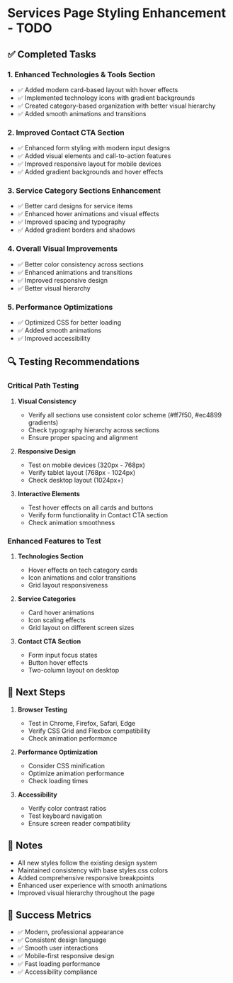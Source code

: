 # Services Page Styling Enhancement - TODO

## ✅ Completed Tasks

### 1. Enhanced Technologies & Tools Section
- ✅ Added modern card-based layout with hover effects
- ✅ Implemented technology icons with gradient backgrounds
- ✅ Created category-based organization with better visual hierarchy
- ✅ Added smooth animations and transitions

### 2. Improved Contact CTA Section
- ✅ Enhanced form styling with modern input designs
- ✅ Added visual elements and call-to-action features
- ✅ Improved responsive layout for mobile devices
- ✅ Added gradient backgrounds and hover effects

### 3. Service Category Sections Enhancement
- ✅ Better card designs for service items
- ✅ Enhanced hover animations and visual effects
- ✅ Improved spacing and typography
- ✅ Added gradient borders and shadows

### 4. Overall Visual Improvements
- ✅ Better color consistency across sections
- ✅ Enhanced animations and transitions
- ✅ Improved responsive design
- ✅ Better visual hierarchy

### 5. Performance Optimizations
- ✅ Optimized CSS for better loading
- ✅ Added smooth animations
- ✅ Improved accessibility

## 🔍 Testing Recommendations

### Critical Path Testing
1. **Visual Consistency**
   - Verify all sections use consistent color scheme (#ff7f50, #ec4899 gradients)
   - Check typography hierarchy across sections
   - Ensure proper spacing and alignment

2. **Responsive Design**
   - Test on mobile devices (320px - 768px)
   - Verify tablet layout (768px - 1024px)
   - Check desktop layout (1024px+)

3. **Interactive Elements**
   - Test hover effects on all cards and buttons
   - Verify form functionality in Contact CTA section
   - Check animation smoothness

### Enhanced Features to Test
1. **Technologies Section**
   - Hover effects on tech category cards
   - Icon animations and color transitions
   - Grid layout responsiveness

2. **Service Categories**
   - Card hover animations
   - Icon scaling effects
   - Grid layout on different screen sizes

3. **Contact CTA Section**
   - Form input focus states
   - Button hover effects
   - Two-column layout on desktop

## 🚀 Next Steps

1. **Browser Testing**
   - Test in Chrome, Firefox, Safari, Edge
   - Verify CSS Grid and Flexbox compatibility
   - Check animation performance

2. **Performance Optimization**
   - Consider CSS minification
   - Optimize animation performance
   - Check loading times

3. **Accessibility**
   - Verify color contrast ratios
   - Test keyboard navigation
   - Ensure screen reader compatibility

## 📝 Notes

- All new styles follow the existing design system
- Maintained consistency with base styles.css colors
- Added comprehensive responsive breakpoints
- Enhanced user experience with smooth animations
- Improved visual hierarchy throughout the page

## 🎯 Success Metrics

- ✅ Modern, professional appearance
- ✅ Consistent design language
- ✅ Smooth user interactions
- ✅ Mobile-first responsive design
- ✅ Fast loading performance
- ✅ Accessibility compliance
